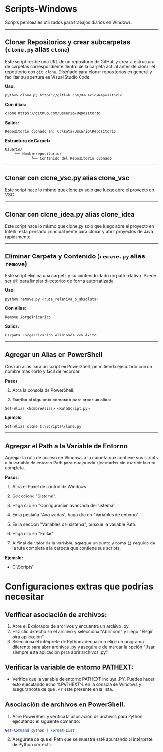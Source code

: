 # Scripts-Windows
Scripts personales utilizados para trabajos diarios en Windows.
***
## Clonar Repositorios y crear subcarpetas (`clone.py` alias `clone`)

Este script recibe una URL de un repositorio de GitHub y crea la estructura de carpetas correspondiente dentro de la carpeta actual antes de clonar el repositorio con `git clone`. Diseñado para clonar repositorios en general y facilitar su apertura en Visual Studio Code.

**Uso:**
```bash
python clone.py https://github.com/Usuario/Repositorio
```
**Con Alias:**
```bash
clone https://github.com/Usuario/Repositorio
```
**Salida:**
```
Repositorio clonado en: C:\Ruta\Usuario\Repositorio
```
**Estructura de Carpeta**
```bash
Usuario/
    └── Nombrerepositorio/
            └── Contenido del Repositorio Clonado
```
___

## Clonar con clone_vsc.py alias clone_vsc

Este script hace lo mismo que clone.py solo que luego abre el proyecto en VSC.
___

## Clonar con clone_idea.py alias clone_idea

Este script hace lo mismo que clone.py solo que luego abre el proyecto en Intellij, esta pensado principalmente para clonar y abrir proyectos de Java rapidamente.

___

## Eliminar Carpeta y Contenido (`remove.py` alias `remove`)
Este script elimina una carpeta y su contenido dado un path relativo. Puede ser útil para limpiar directorios de forma automatizada.

**Uso:**
```bash
python remove.py <ruta_relativa_o_absoluta>
```
**Con Alias:**
```bash
Remove JorgeTricarico
```
**Salida:**
```
Carpeta JorgeTricarico eliminada con éxito.
```
***

## Agregar un Alias en PowerShell
Crea un alias para un script en PowerShell, permitiendo ejecutarlo con un nombre más corto y fácil de recordar.        

**Pasos**
1. Abra la consola de PowerShell.

2. Escriba el siguiente comando para crear un alias:
```
Set-Alias <NombreAlias> <RutaScript.py>
```

**Ejemplo**
```
Set-Alias clone C:\Scripts\clone.py
```

***

## Agregar el Path a la Variable de Entorno
Agregar la ruta de acceso en Windows a la carpeta que contiene sus scripts a la variable de entorno Path para que pueda ejecutarlos sin escribir la ruta completa.

**Pasos:**

1. Abra el Panel de control de Windows.

2. Seleccione "Sistema".

3. Haga clic en "Configuración avanzada del sistema".

4. En la pestaña "Avanzadas", haga clic en "Variables de entorno".

5. En la sección "Variables del sistema", busque la variable Path.

6. Haga clic en "Editar".

7. Al final del valor de la variable, agregue un punto y coma (;) seguido de la ruta completa a la carpeta que contiene sus scripts.

**Ejemplo:**

- C:\Scripts\

# Configuraciones extras que podrías necesitar

## Verificar asociación de archivos:

1. Abre el Explorador de archivos y encuentra un archivo .py.
2. Haz clic derecho en el archivo y selecciona "Abrir con" y luego "Elegir otra aplicación".
3. Selecciona el intérprete de Python adecuado o elige un programa diferente para abrir archivos .py y asegúrate de marcar la opción "Usar siempre esta aplicación para abrir archivos .py".

## Verificar la variable de entorno PATHEXT:

- Verifica que la variable de entorno PATHEXT incluya .PY. Puedes hacer esto ejecutando echo %PATHEXT% en la consola de Windows y asegurándote de que .PY esté presente en la lista.

## Asociación de archivos en PowerShell:

1. Abre PowerShell y verifica la asociación de archivos para Python ejecutando el siguiente comando:
```powershell
Get-Command python | Format-List
```
2. Asegúrate de que el Path que se muestra esté apuntando al intérprete de Python correcto.
